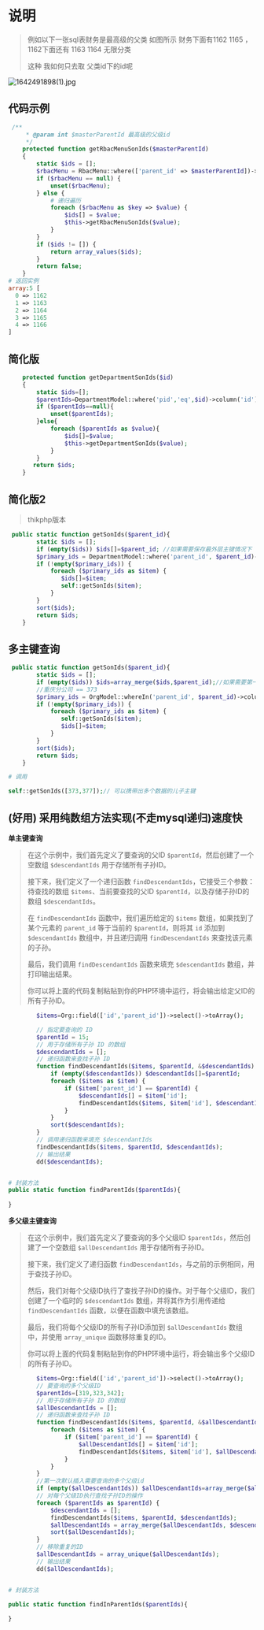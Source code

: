 #   说明

> 例如以下一张sql表财务是最高级的父类 如图所示  财务下面有1162 1165   ，1162下面还有 1163  1164 无限分类
>
> 这种 我如何只去取 父类id下的id呢

![1642491898(1).jpg](https://yaoliuyang-blog-images.oss-cn-beijing.aliyuncs.com/blogImages/sX9bont5BcKrxAl.png)

## **代码示例**

```php
 /**
     * @param int $masterParentId 最高级的父级id
     */
    protected function getRbacMenuSonIds($masterParentId)
    {
        static $ids = [];
        $rbacMenu = RbacMenu::where(['parent_id' => $masterParentId])->pluck('id');
        if ($rbacMenu == null) {
            unset($rbacMenu);
        } else {
            # 递归遍历
            foreach ($rbacMenu as $key => $value) {
                $ids[] = $value;
                $this->getRbacMenuSonIds($value);
            }
        }
        if ($ids != []) {
            return array_values($ids);
        }
        return false;
    }
# 返回实例
array:5 [
  0 => 1162
  1 => 1163
  2 => 1164
  3 => 1165
  4 => 1166
]
```

## **简化版**

```php
    protected function getDepartmentSonIds($id)
    {
        static $ids=[];
        $parentIds=DepartmentModel::where('pid','eq',$id)->column('id');
        if ($parentIds==null){
            unset($parentIds);
        }else{
            foreach ($parentIds as $value){
                $ids[]=$value;
                $this->getDepartmentSonIds($value);
            }
        }
       return $ids;
    }
```

## **简化版2**

> thikphp版本

```php
 public static function getSonIds($parent_id){
        static $ids = [];
        if (empty($ids)) $ids[]=$parent_id; //如果需要保存最外层主键情况下  如果ids为空代表第一次查询
        $primary_ids = DepartmentModel::where('parent_id', $parent_id)->column('id');
        if (!empty($primary_ids)) {
            foreach ($primary_ids as $item) {
               $ids[]=$item;
               self::getSonIds($item);
            }
        }
        sort($ids);
        return $ids;
    }
```

## 多主键查询

```php
 public static function getSonIds($parent_id){
        static $ids = [];
        if (empty($ids)) $ids=array_merge($ids,$parent_id);//如果需要第一次添加实参
        //重庆分公司 == 373
        $primary_ids = OrgModel::whereIn('parent_id', $parent_id)->column('id');
        if (!empty($primary_ids)) {
            foreach ($primary_ids as $item) {
               self::getSonIds($item);
               $ids[]=$item;
            }
        }
        sort($ids);
        return $ids;
    }

# 调用

self::getSonIds([373,377]);// 可以携带出多个数据的儿子主键
```

## (好用) 采用纯数组方法实现(不走mysql递归)速度快

**单主键查询**

> 在这个示例中，我们首先定义了要查询的父ID `$parentId`，然后创建了一个空数组 `$descendantIds` 用于存储所有子孙ID。
>
> 接下来，我们定义了一个递归函数 `findDescendantIds`，它接受三个参数：待查找的数组 `$items`、当前要查找的父ID `$parentId`，以及存储子孙ID的数组 `$descendantIds`。
>
> 在 `findDescendantIds` 函数中，我们遍历给定的 `$items` 数组，如果找到了某个元素的 `parent_id` 等于当前的 `$parentId`，则将其 `id` 添加到 `$descendantIds` 数组中，并且递归调用 `findDescendantIds` 来查找该元素的子孙。
>
> 最后，我们调用 `findDescendantIds` 函数来填充 `$descendantIds` 数组，并打印输出结果。
>
> 你可以将上面的代码复制粘贴到你的PHP环境中运行，将会输出给定父ID的所有子孙ID。

```php
        $items=Org::field(['id','parent_id'])->select()->toArray();

        // 指定要查询的 ID
        $parentId = 15;
        // 用于存储所有子孙 ID 的数组
        $descendantIds = [];
        // 递归函数来查找子孙 ID
        function findDescendantIds($items, $parentId, &$descendantIds) {
            if (empty($descendantIds)) $descendantIds[]=$parentId;
            foreach ($items as $item) {
                if ($item['parent_id'] == $parentId) {
                    $descendantIds[] = $item['id'];
                    findDescendantIds($items, $item['id'], $descendantIds);
                }
            }
            sort($descendantIds);
        }
        // 调用递归函数来填充 $descendantIds
        findDescendantIds($items, $parentId, $descendantIds);
        // 输出结果
        dd($descendantIds);


# 封装方法
public static function findParentIds($parentIds){
    
}
```

**多父级主键查询**

> 在这个示例中，我们首先定义了要查询的多个父级ID `$parentIds`，然后创建了一个空数组 `$allDescendantIds` 用于存储所有子孙ID。
>
> 接下来，我们定义了递归函数 `findDescendantIds`，与之前的示例相同，用于查找子孙ID。
>
> 然后，我们对每个父级ID执行了查找子孙ID的操作。对于每个父级ID，我们创建了一个临时的 `$descendantIds` 数组，并将其作为引用传递给 `findDescendantIds` 函数，以便在函数中填充该数组。
>
> 最后，我们将每个父级ID的所有子孙ID添加到 `$allDescendantIds` 数组中，并使用 `array_unique` 函数移除重复的ID。
>
> 你可以将上面的代码复制粘贴到你的PHP环境中运行，将会输出多个父级ID的所有子孙ID。

```php
        $items=Org::field(['id','parent_id'])->select()->toArray();
        // 要查询的多个父级ID
        $parentIds=[319,323,342];
        // 用于存储所有子孙 ID 的数组
        $allDescendantIds = [];
        // 递归函数来查找子孙 ID
        function findDescendantIds($items, $parentId, &$allDescendantIds) {
            foreach ($items as $item) {
                if ($item['parent_id'] == $parentId) {
                    $allDescendantIds[] = $item['id'];
                    findDescendantIds($items, $item['id'], $allDescendantIds);
                }
            }
        }
        //第一次默认插入需要查询的多个父级id
        if (empty($allDescendantIds)) $allDescendantIds=array_merge($allDescendantIds,$parentIds);
        // 对每个父级ID执行查找子孙ID的操作
        foreach ($parentIds as $parentId) {
            $descendantIds = [];
            findDescendantIds($items, $parentId, $descendantIds);
            $allDescendantIds = array_merge($allDescendantIds, $descendantIds);
            sort($allDescendantIds);
        }
        // 移除重复的ID
        $allDescendantIds = array_unique($allDescendantIds);
        // 输出结果
        dd($allDescendantIds);


# 封装方法

public static function findInParentIds($parentIds){
    
}
```

